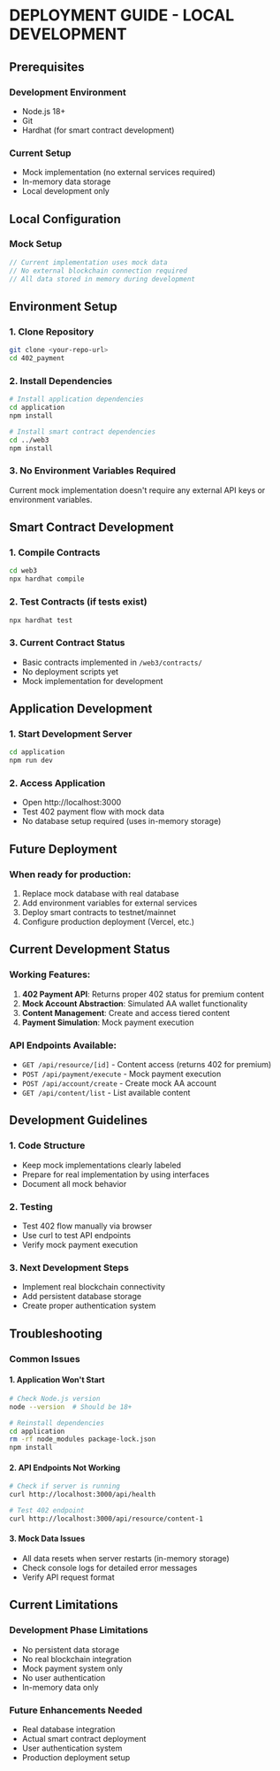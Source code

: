 # DEPLOYMENT GUIDE - LOCAL DEVELOPMENT

## Prerequisites

### Development Environment
- Node.js 18+
- Git
- Hardhat (for smart contract development)

### Current Setup
- Mock implementation (no external services required)
- In-memory data storage
- Local development only

## Local Configuration

### Mock Setup
```javascript
// Current implementation uses mock data
// No external blockchain connection required
// All data stored in memory during development
```

## Environment Setup

### 1. Clone Repository
```bash
git clone <your-repo-url>
cd 402_payment
```

### 2. Install Dependencies
```bash
# Install application dependencies
cd application
npm install

# Install smart contract dependencies
cd ../web3
npm install
```

### 3. No Environment Variables Required
Current mock implementation doesn't require any external API keys or environment variables.

## Smart Contract Development

### 1. Compile Contracts
```bash
cd web3
npx hardhat compile
```

### 2. Test Contracts (if tests exist)
```bash
npx hardhat test
```

### 3. Current Contract Status
- Basic contracts implemented in `/web3/contracts/`
- No deployment scripts yet
- Mock implementation for development

## Application Development

### 1. Start Development Server
```bash
cd application
npm run dev
```

### 2. Access Application
- Open http://localhost:3000
- Test 402 payment flow with mock data
- No database setup required (uses in-memory storage)

## Future Deployment

### When ready for production:
1. Replace mock database with real database
2. Add environment variables for external services
3. Deploy smart contracts to testnet/mainnet
4. Configure production deployment (Vercel, etc.)

## Current Development Status

### Working Features:
1. **402 Payment API**: Returns proper 402 status for premium content
2. **Mock Account Abstraction**: Simulated AA wallet functionality
3. **Content Management**: Create and access tiered content
4. **Payment Simulation**: Mock payment execution

### API Endpoints Available:
- `GET /api/resource/[id]` - Content access (returns 402 for premium)
- `POST /api/payment/execute` - Mock payment execution
- `POST /api/account/create` - Create mock AA account
- `GET /api/content/list` - List available content

## Development Guidelines

### 1. Code Structure
- Keep mock implementations clearly labeled
- Prepare for real implementation by using interfaces
- Document all mock behavior

### 2. Testing
- Test 402 flow manually via browser
- Use curl to test API endpoints
- Verify mock payment execution

### 3. Next Development Steps
- Implement real blockchain connectivity
- Add persistent database storage
- Create proper authentication system

## Troubleshooting

### Common Issues

#### 1. Application Won't Start
```bash
# Check Node.js version
node --version  # Should be 18+

# Reinstall dependencies
cd application
rm -rf node_modules package-lock.json
npm install
```

#### 2. API Endpoints Not Working
```bash
# Check if server is running
curl http://localhost:3000/api/health

# Test 402 endpoint
curl http://localhost:3000/api/resource/content-1
```

#### 3. Mock Data Issues
- All data resets when server restarts (in-memory storage)
- Check console logs for detailed error messages
- Verify API request format

## Current Limitations

### Development Phase Limitations
- No persistent data storage
- No real blockchain integration
- Mock payment system only
- No user authentication
- In-memory data only

### Future Enhancements Needed
- Real database integration
- Actual smart contract deployment
- User authentication system
- Production deployment setup